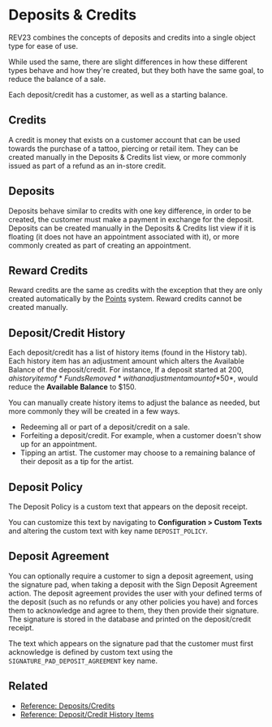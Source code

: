 # Deposits & Credits

REV23 combines the concepts of deposits and credits into a single object type for ease of use.

While used the same, there are slight differences in how these different types behave and how they're created, but they both have the same goal, to reduce the balance of a sale.

Each deposit/credit has a customer, as well as a starting balance.

## Credits

A credit is money that exists on a customer account that can be used towards the purchase of a tattoo, piercing or retail item. They can be created manually in the Deposits & Credits list view, or more commonly issued as part of a refund as an in-store credit.

## Deposits

Deposits behave similar to credits with one key difference, in order to be created, the customer must make a payment in exchange for the deposit. Deposits can be created manually in the Deposits & Credits list view if it is floating (it does not have an appointment associated with it), or more commonly created as part of creating an appointment.

## Reward Credits

Reward credits are the same as credits with the exception that they are only created automatically by the [Points](points.md) system. Reward credits cannot be created manually.

## Deposit/Credit History

Each deposit/credit has a list of history items (found in the History tab). Each history item has an adjustment amount which alters the Available Balance of the deposit/credit. For instance, If a deposit started at $200, a history item of *Funds Removed* with an adjustment amount of *$50*, would reduce the **Available Balance** to $150.

You can manually create history items to adjust the balance as needed, but more commonly they will be created in a few ways.

- Redeeming all or part of a deposit/credit on a sale.
- Forfeiting a deposit/credit. For example, when a customer doesn't show up for an appointment.
- Tipping an artist. The customer may choose to a remaining balance of their deposit as a tip for the artist.

## Deposit Policy

The Deposit Policy is a custom text that appears on the deposit receipt.

You can customize this text by navigating to **Configuration > Custom Texts** and altering the custom text with key name `DEPOSIT_POLICY`.

## Deposit Agreement

You can optionally require a customer to sign a deposit agreement, using the signature pad, when taking a deposit with the Sign Deposit Agreement action. The deposit agreement provides the user with your defined terms of the deposit (such as no refunds or any other policies you have) and forces them to acknowledge and agree to them, they then provide their signature. The signature is stored in the database and printed on the deposit/credit receipt.

The text which appears on the signature pad that the customer must first acknowledge is defined by custom text using the `SIGNATURE_PAD_DEPOSIT_AGREEMENT` key name.

## Related

- [Reference: Deposits/Credits](../reference/deposits-credits.md)
- [Reference: Deposit/Credit History Items](../reference/deposit-credit-history-items.md)
